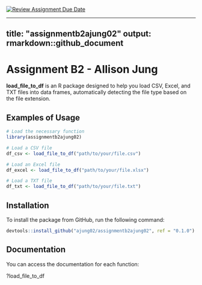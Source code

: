 [![Review Assignment Due Date](https://classroom.github.com/assets/deadline-readme-button-22041afd0340ce965d47ae6ef1cefeee28c7c493a6346c4f15d667ab976d596c.svg)](https://classroom.github.com/a/jH1Ixftw)

---
title: "assignmentb2ajung02"
output: rmarkdown::github_document
---

# Assignment B2 - Allison Jung

**load_file_to_df** is an R package designed to help you load CSV, Excel, and TXT files into data frames, automatically detecting the file type based on the file extension.

## Examples of Usage

```r
# Load the necessary function
library(assignmentb2ajung02)

# Load a CSV file
df_csv <- load_file_to_df("path/to/your/file.csv")

# Load an Excel file
df_excel <- load_file_to_df("path/to/your/file.xlsx")

# Load a TXT file
df_txt <- load_file_to_df("path/to/your/file.txt")
```

## Installation

To install the package from GitHub, run the following command:

```r
devtools::install_github("ajung02/assignmentb2ajung02", ref = "0.1.0")
```

## Documentation

You can access the documentation for each function:

?load_file_to_df
